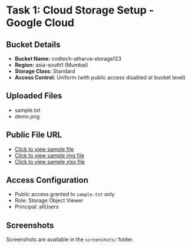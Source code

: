 # Task 1: Cloud Storage Setup - Google Cloud

## Bucket Details
- **Bucket Name:** codtech-atharva-storage123
- **Region:** asia-south1 (Mumbai)
- **Storage Class:** Standard
- **Access Control:** Uniform (with public access disabled at bucket level)

## Uploaded Files
- sample.txt
- demo.png

## Public File URL
- [Click to view sample file](https://storage.cloud.google.com/codtech-atharva-storage123/sample.txt)
- [Click to view sample img file](https://storage.cloud.google.com/codtech-atharva-storage123/Picture2.png)
- [Click to view sample xlsx file](https://storage.cloud.google.com/codtech-atharva-storage123/sample.xlsx)

## Access Configuration
- Public access granted to `sample.txt` only
- Role: Storage Object Viewer
- Principal: allUsers

## Screenshots
Screenshots are available in the `screenshots/` folder.

